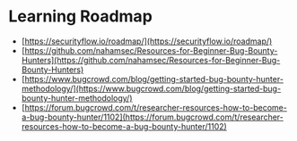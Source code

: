 # Learning Roadmap

* [https://securityflow.io/roadmap/](https://securityflow.io/roadmap/)
* [https://github.com/nahamsec/Resources-for-Beginner-Bug-Bounty-Hunters](https://github.com/nahamsec/Resources-for-Beginner-Bug-Bounty-Hunters)
* [https://www.bugcrowd.com/blog/getting-started-bug-bounty-hunter-methodology/](https://www.bugcrowd.com/blog/getting-started-bug-bounty-hunter-methodology/)
* [https://forum.bugcrowd.com/t/researcher-resources-how-to-become-a-bug-bounty-hunter/1102](https://forum.bugcrowd.com/t/researcher-resources-how-to-become-a-bug-bounty-hunter/1102)

